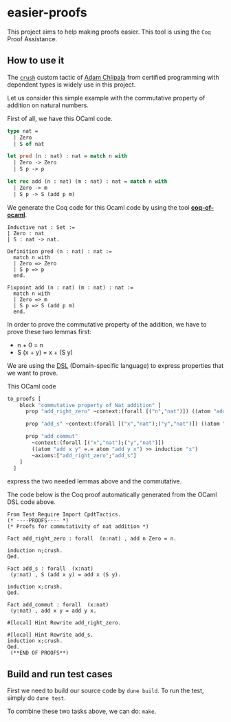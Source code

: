 # easier-proofs
This project aims to help making proofs easier. This tool is using the `Coq` Proof Assistance.

## How to use it

The [`crush`](https://github.com/jwiegley/coq-haskell/blob/master/src/Crush.v) custom tactic of [Adam Chlipala](http://adam.chlipala.net/) from certified programming with dependent types is widely use in this project.

Let us consider this simple example with the commutative property of addition on natural numbers.

First of all, we have this OCaml code.

```ocaml
type nat =
  | Zero
  | S of nat

let pred (n : nat) : nat = match n with
  | Zero -> Zero
  | S p -> p

let rec add (n : nat) (m : nat) : nat = match n with
  | Zero -> m
  | S p -> S (add p m)
```

We generate the Coq code for this Ocaml code by using the tool [**coq-of-ocaml**](https://github.com/foobar-land/coq-of-ocaml).

```coq
Inductive nat : Set :=
| Zero : nat
| S : nat -> nat.

Definition pred (n : nat) : nat :=
  match n with
  | Zero => Zero
  | S p => p
  end.

Fixpoint add (n : nat) (m : nat) : nat :=
  match n with
  | Zero => m
  | S p => S (add p m)
  end.
```

In order to prove the commutative property of the addition, we have to prove these two lemmas first:
  - n + 0 = n
  - S (x + y) = x + (S y)

We are using the [DSL](https://en.wikipedia.org/wiki/Domain-specific_language) (Domain-specific language) to express properties that we want to prove.

This OCaml code 

```ocaml
to_proofs [
    block "commutative property of Nat addition" [
      prop "add_right_zero" ~context:(forall [("n","nat")]) ((atom "add n Zero" =.= atom "n") >> induction "n");

      prop "add_s" ~context:(forall [("x","nat");("y","nat")]) ((atom "S (add x y)" =.= atom "add x (S y)") >> induction "x");

      prop "add_commut"
        ~context:(forall [("x","nat");("y","nat")])
        ((atom "add x y" =.= atom "add y x") >> induction "x")
        ~axioms:["add_right_zero";"add_s"]
    ]
  ]
```
express the two needed lemmas above and the commutative.

The code below is the Coq proof automatically generated from the OCaml DSL code above.

```coq
From Test Require Import CpdtTactics.
(* ----PROOFS---- *)
(* Proofs for commutativity of nat addition *)

Fact add_right_zero : forall  (n:nat) , add n Zero = n.
                                        
induction n;crush.
Qed.

Fact add_s : forall  (x:nat) 
 (y:nat) , S (add x y) = add x (S y).
           
induction x;crush.
Qed.

Fact add_commut : forall  (x:nat) 
 (y:nat) , add x y = add y x.
           
#[local] Hint Rewrite add_right_zero.

#[local] Hint Rewrite add_s.
induction x;crush.
Qed.
 (**END OF PROOFS**)

```

## Build and run test cases 

First we need to build our source code by `dune build`.
To run the test, simply do `dune test`.

To combine these two tasks above, we can do: `make`.